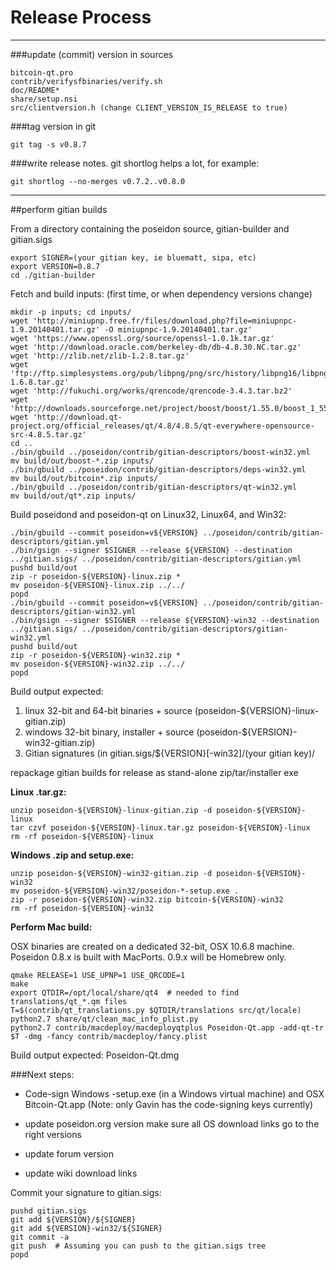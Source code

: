 Release Process
====================

* * *

###update (commit) version in sources


	bitcoin-qt.pro
	contrib/verifysfbinaries/verify.sh
	doc/README*
	share/setup.nsi
	src/clientversion.h (change CLIENT_VERSION_IS_RELEASE to true)

###tag version in git

	git tag -s v0.8.7

###write release notes. git shortlog helps a lot, for example:

	git shortlog --no-merges v0.7.2..v0.8.0

* * *

##perform gitian builds

 From a directory containing the poseidon source, gitian-builder and gitian.sigs
  
	export SIGNER=(your gitian key, ie bluematt, sipa, etc)
	export VERSION=0.8.7
	cd ./gitian-builder

 Fetch and build inputs: (first time, or when dependency versions change)

	mkdir -p inputs; cd inputs/
	wget 'http://miniupnp.free.fr/files/download.php?file=miniupnpc-1.9.20140401.tar.gz' -O miniupnpc-1.9.20140401.tar.gz'
	wget 'https://www.openssl.org/source/openssl-1.0.1k.tar.gz'
	wget 'http://download.oracle.com/berkeley-db/db-4.8.30.NC.tar.gz'
	wget 'http://zlib.net/zlib-1.2.8.tar.gz'
	wget 'ftp://ftp.simplesystems.org/pub/libpng/png/src/history/libpng16/libpng-1.6.8.tar.gz'
	wget 'http://fukuchi.org/works/qrencode/qrencode-3.4.3.tar.bz2'
	wget 'http://downloads.sourceforge.net/project/boost/boost/1.55.0/boost_1_55_0.tar.bz2'
	wget 'http://download.qt-project.org/official_releases/qt/4.8/4.8.5/qt-everywhere-opensource-src-4.8.5.tar.gz'
	cd ..
	./bin/gbuild ../poseidon/contrib/gitian-descriptors/boost-win32.yml
	mv build/out/boost-*.zip inputs/
	./bin/gbuild ../poseidon/contrib/gitian-descriptors/deps-win32.yml
	mv build/out/bitcoin*.zip inputs/
	./bin/gbuild ../poseidon/contrib/gitian-descriptors/qt-win32.yml
	mv build/out/qt*.zip inputs/

 Build poseidond and poseidon-qt on Linux32, Linux64, and Win32:
  
	./bin/gbuild --commit poseidon=v${VERSION} ../poseidon/contrib/gitian-descriptors/gitian.yml
	./bin/gsign --signer $SIGNER --release ${VERSION} --destination ../gitian.sigs/ ../poseidon/contrib/gitian-descriptors/gitian.yml
	pushd build/out
	zip -r poseidon-${VERSION}-linux.zip *
	mv poseidon-${VERSION}-linux.zip ../../
	popd
	./bin/gbuild --commit poseidon=v${VERSION} ../poseidon/contrib/gitian-descriptors/gitian-win32.yml
	./bin/gsign --signer $SIGNER --release ${VERSION}-win32 --destination ../gitian.sigs/ ../poseidon/contrib/gitian-descriptors/gitian-win32.yml
	pushd build/out
	zip -r poseidon-${VERSION}-win32.zip *
	mv poseidon-${VERSION}-win32.zip ../../
	popd

  Build output expected:

  1. linux 32-bit and 64-bit binaries + source (poseidon-${VERSION}-linux-gitian.zip)
  2. windows 32-bit binary, installer + source (poseidon-${VERSION}-win32-gitian.zip)
  3. Gitian signatures (in gitian.sigs/${VERSION}[-win32]/(your gitian key)/

repackage gitian builds for release as stand-alone zip/tar/installer exe

**Linux .tar.gz:**

	unzip poseidon-${VERSION}-linux-gitian.zip -d poseidon-${VERSION}-linux
	tar czvf poseidon-${VERSION}-linux.tar.gz poseidon-${VERSION}-linux
	rm -rf poseidon-${VERSION}-linux

**Windows .zip and setup.exe:**

	unzip poseidon-${VERSION}-win32-gitian.zip -d poseidon-${VERSION}-win32
	mv poseidon-${VERSION}-win32/poseidon-*-setup.exe .
	zip -r poseidon-${VERSION}-win32.zip bitcoin-${VERSION}-win32
	rm -rf poseidon-${VERSION}-win32

**Perform Mac build:**

  OSX binaries are created on a dedicated 32-bit, OSX 10.6.8 machine.
  Poseidon 0.8.x is built with MacPorts.  0.9.x will be Homebrew only.

	qmake RELEASE=1 USE_UPNP=1 USE_QRCODE=1
	make
	export QTDIR=/opt/local/share/qt4  # needed to find translations/qt_*.qm files
	T=$(contrib/qt_translations.py $QTDIR/translations src/qt/locale)
	python2.7 share/qt/clean_mac_info_plist.py
	python2.7 contrib/macdeploy/macdeployqtplus Poseidon-Qt.app -add-qt-tr $T -dmg -fancy contrib/macdeploy/fancy.plist

 Build output expected: Poseidon-Qt.dmg

###Next steps:

* Code-sign Windows -setup.exe (in a Windows virtual machine) and
  OSX Bitcoin-Qt.app (Note: only Gavin has the code-signing keys currently)

* update poseidon.org version
  make sure all OS download links go to the right versions

* update forum version

* update wiki download links

Commit your signature to gitian.sigs:

	pushd gitian.sigs
	git add ${VERSION}/${SIGNER}
	git add ${VERSION}-win32/${SIGNER}
	git commit -a
	git push  # Assuming you can push to the gitian.sigs tree
	popd

